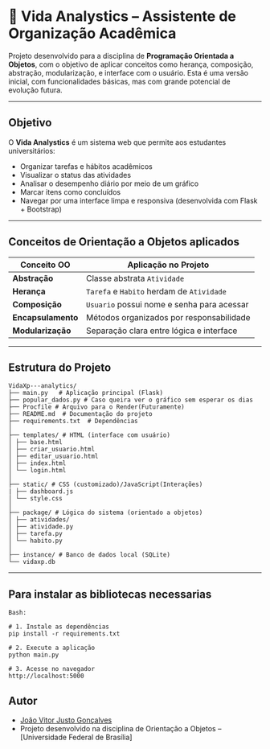 # 🌱 Vida Analystics – Assistente de Organização Acadêmica

Projeto desenvolvido para a disciplina de **Programação Orientada a Objetos**, com o objetivo de aplicar conceitos como herança, composição, abstração, modularização, e interface com o usuário. Esta é uma versão inicial, com funcionalidades básicas, mas com grande potencial de evolução futura.

---

##  Objetivo

O **Vida Analystics** é um sistema web que permite aos estudantes universitários:

- Organizar tarefas e hábitos acadêmicos
- Visualizar o status das atividades
- Analisar o desempenho diário por meio de um gráfico
- Marcar itens como concluídos
- Navegar por uma interface limpa e responsiva (desenvolvida com Flask + Bootstrap)

---

##  Conceitos de Orientação a Objetos aplicados

| Conceito OO       | Aplicação no Projeto                    |
|-------------------|------------------------------------------|
| **Abstração**     | Classe abstrata `Atividade`             |
| **Herança**       | `Tarefa` e `Habito` herdam de `Atividade` |
| **Composição**    | `Usuario` possui nome e senha para acessar |
| **Encapsulamento**| Métodos organizados por responsabilidade |
| **Modularização** | Separação clara entre lógica e interface |

---

##  Estrutura do Projeto
```
VidaXp---analytics/
├── main.py   # Aplicação principal (Flask)
├── popular_dados.py # Caso queira ver o gráfico sem esperar os dias
├── Procfile # Arquivo para o Render(Futuramente)
├── README.md  # Documentação do projeto
├── requirements.txt  # Dependências
│
├── templates/ # HTML (interface com usuário)
│ ├── base.html
│ ├── criar_usuario.html
│ ├── editar_usuario.html
│ ├── index.html
│ └── login.html
│
├── static/ # CSS (customizado)/JavaScript(Interações)
| ├── dashboard.js
│ └── style.css
│
├── package/ # Lógica do sistema (orientado a objetos)
│ ├── atividades/
│ ├── atividade.py
│ ├── tarefa.py
│ └── habito.py
│
├── instance/ # Banco de dados local (SQLite)
└── vidaxp.db
```
---

## Para instalar as bibliotecas necessarias 

`Bash:`

```
# 1. Instale as dependências
pip install -r requirements.txt

# 2. Execute a aplicação
python main.py

# 3. Acesse no navegador
http://localhost:5000
```

##  Autor

- [João Vitor Justo Gonçalves](https://github.com/Jvezyk/VidaXp---analytics)  
- Projeto desenvolvido na disciplina de Orientação a Objetos – [Universidade Federal de Brasília]
